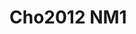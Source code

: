 <a name="material" />

# Cho2012 NM1
<script type="application/ld+json">
  {
    "@context": "https://schema.org/",
    "@type": "ChemicalSubstance",
    "http://purl.org/dc/terms/conformsTo":
      {
        "@type": "CreativeWork",
        "@id": "https://bioschemas.org/profiles/ChemicalSubstance/0.4-RELEASE/"
      },
    "@id": "https://egonw.github.io/nanowiki/nanowiki188.html#material",
    "name": "Cho2012 NM1",
    "sameAs: "http://127.0.0.1/mediawiki/index.php/Special:URIResolver/Cho2012_NM1"
  }
</script>


